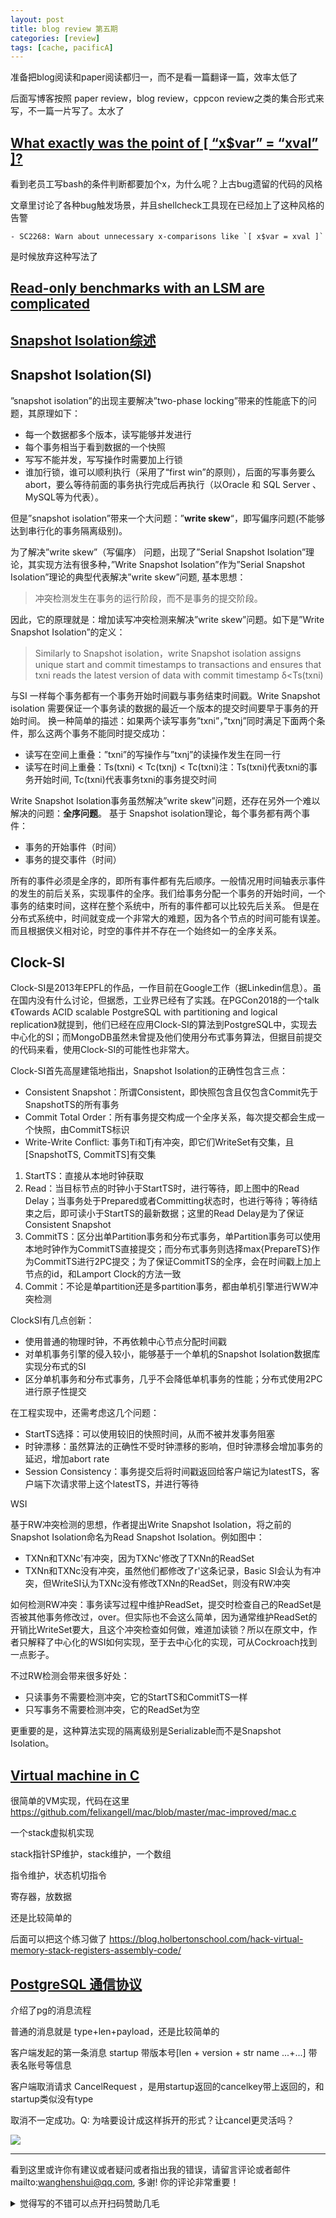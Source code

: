 ```yaml
---
layout: post
title: blog review 第五期
categories: [review]
tags: [cache, pacificA]
---
```


准备把blog阅读和paper阅读都归一，而不是看一篇翻译一篇，效率太低了

后面写博客按照 paper review，blog review，cppcon review之类的集合形式来写，不一篇一片写了。太水了



<!-- more -->

## [What exactly was the point of [ “x$var” = “xval” ]?](https://www.vidarholen.net/contents/blog/?p=1035)

看到老员工写bash的条件判断都要加个x，为什么呢？上古bug遗留的代码的风格

文章里讨论了各种bug触发场景，并且shellcheck工具现在已经加上了这种风格的告警

```text
- SC2268: Warn about unnecessary x-comparisons like `[ x$var = xval ]`
```

是时候放弃这种写法了



## [Read-only benchmarks with an LSM are complicated](https://smalldatum.blogspot.com/2021/02/read-only-benchmarks-with-lsm-are.html?fbclid=IwAR3rerRkvXJDULA1ci4mN1cQwL8CqkNuVRggVgjxqt543d8AhlmQ_IJEkfo)



## [Snapshot Isolation综述](https://zhuanlan.zhihu.com/p/54979396)

## **Snapshot Is**olation(SI)

”snapshot isolation”的出现主要解决”two-phase locking”带来的性能底下的问题，其原理如下：

- 每一个数据都多个版本，读写能够并发进行
- 每个事务相当于看到数据的一个快照
- 写写不能并发，写写操作时需要加上行锁
- 谁加行锁，谁可以顺利执行（采用了“first win”的原则），后面的写事务要么abort，要么等待前面的事务执行完成后再执行（以Oracle 和 SQL Server 、MySQL等为代表）。

但是”snapshot isolation”带来一个大问题：”**write skew**“，即写偏序问题(不能够达到串行化的事务隔离级别)。

为了解决”write  skew”（写偏序） 问题，出现了”Serial Snapshot Isolation”理论，其实现方法有很多种，”Write Snapshot Isolation”作为”Serial Snapshot Isolation”理论的典型代表解决”write skew”问题, 基本思想：

>  冲突检测发生在事务的运行阶段，而不是事务的提交阶段。

因此，它的原理就是：增加读写冲突检测来解决”write skew”问题。如下是”Write Snapshot Isolation”的定义：

> Similarly to Snapshot isolation，write Snapshot isolation assigns unique start and commit timestamps to transactions and ensures that txni reads the  latest version of data with commit timestamp δ<Ts(txni) 

与SI 一样每个事务都有一个事务开始时间戳与事务结束时间戳。Write Snapshot isolation 需要保证一个事务读的数据的最近一个版本的提交时间要早于事务的开始时间。
 换一种简单的描述：如果两个读写事务”txni”，”txnj”同时满足下面两个条件，那么这两个事务不能同时提交成功：

- 读写在空间上重叠：”txni”的写操作与”txnj”的读操作发生在同一行
- 读写在时间上重叠：Ts(txni) < Tc(txnj) < Tc(txni)注：Ts(txni)代表txni的事务开始时间, Tc(txni)代表事务txni的事务提交时间

Write Snapshot Isolation事务虽然解决”write skew”问题，还存在另外一个难以解决的问题：**全序问题**。
 基于 Snapshot isolation理论，每个事务都有两个事件：

- 事务的开始事件（时间）
- 事务的提交事件（时间）

所有的事件必须是全序的，即所有事件都有先后顺序。一般情况用时间轴表示事件的发生的前后关系，实现事件的全序。我们给事务分配一个事务的开始时间，一个事务的结束时间，这样在整个系统中，所有的事件都可以比较先后关系。
 但是在分布式系统中，时间就变成一个非常大的难题，因为各个节点的时间可能有误差。而且根据侠义相对论，时空的事件并不存在一个始终如一的全序关系。



## **Clock-SI**

Clock-SI是2013年EPFL的作品，一作目前在Google工作（据Linkedin信息）。虽在国内没有什么讨论，但据悉，工业界已经有了实践。在PGCon2018的一个talk《Towards ACID scalable PostgreSQL with partitioning and logical  replication》就提到，他们已经在应用Clock-SI的算法到PostgreSQL中，实现去中心化的SI；而MongoDB虽然未曾提及他们使用分布式事务算法，但据目前提交的代码来看，使用Clock-SI的可能性也非常大。

Clock-SI首先高屋建瓴地指出，Snapshot Isolation的正确性包含三点：

- Consistent Snapshot：所谓Consistent，即快照包含且仅包含Commit先于SnapshotTS的所有事务
- Commit Total Order：所有事务提交构成一个全序关系，每次提交都会生成一个快照，由CommitTS标识
- Write-Write Conflict: 事务Ti和Tj有冲突，即它们WriteSet有交集，且[SnapshotTS, CommitTS]有交集

1. StartTS：直接从本地时钟获取
2. Read：当目标节点的时钟小于StartTS时，进行等待，即上图中的Read  Delay；当事务处于Prepared或者Committing状态时，也进行等待；等待结束之后，即可读小于StartTS的最新数据；这里的Read Delay是为了保证Consistent Snapshot
3. CommitTS：区分出单Partition事务和分布式事务，单Partition事务可以使用本地时钟作为CommitTS直接提交；而分布式事务则选择max{PrepareTS}作为CommitTS进行2PC提交；为了保证CommitTS的全序，会在时间戳上加上节点的id，和Lamport Clock的方法一致
4. Commit：不论是单partition还是多partition事务，都由单机引擎进行WW冲突检测

ClockSI有几点创新：

- 使用普通的物理时钟，不再依赖中心节点分配时间戳
- 对单机事务引擎的侵入较小，能够基于一个单机的Snapshot Isolation数据库实现分布式的SI
- 区分单机事务和分布式事务，几乎不会降低单机事务的性能；分布式使用2PC进行原子性提交

在工程实现中，还需考虑这几个问题：

- StartTS选择：可以使用较旧的快照时间，从而不被并发事务阻塞
- 时钟漂移：虽然算法的正确性不受时钟漂移的影响，但时钟漂移会增加事务的延迟，增加abort rate
- Session Consistency：事务提交后将时间戳返回给客户端记为latestTS，客户端下次请求带上这个latestTS，并进行等待

WSI

基于RW冲突检测的思想，作者提出Write Snapshot Isolation，将之前的Snapshot Isolation命名为Read Snapshot Isolation。例如图中：

- TXNn和TXNc'有冲突，因为TXNc'修改了TXNn的ReadSet
- TXNn和TXNc没有冲突，虽然他们都修改了r'这条记录，Basic SI会认为有冲突，但WriteSI认为TXNc没有修改TXNn的ReadSet，则没有RW冲突

如何检测RW冲突：事务读写过程中维护ReadSet，提交时检查自己的ReadSet是否被其他事务修改过，over。但实际也不会这么简单，因为通常维护ReadSet的开销比WriteSet要大，且这个冲突检查如何做，难道加读锁？所以在原文中，作者只解释了中心化的WSI如何实现，至于去中心化的实现，可从Cockroach找到一点影子。

不过RW检测会带来很多好处：

- 只读事务不需要检测冲突，它的StartTS和CommitTS一样
- 只写事务不需要检测冲突，它的ReadSet为空

更重要的是，这种算法实现的隔离级别是Serializable而不是Snapshot Isolation。



## [Virtual machine in C](https://felix.engineer/blogs/virtual-machine-in-c)

很简单的VM实现，代码在这里 https://github.com/felixangell/mac/blob/master/mac-improved/mac.c

一个stack虚拟机实现

stack指针SP维护，stack维护，一个数组

指令维护，状态机切指令

寄存器，放数据

还是比较简单的

后面可以把这个练习做了 https://blog.holbertonschool.com/hack-virtual-memory-stack-registers-assembly-code/

## [PostgreSQL 通信协议](http://mysql.taobao.org/monthly/2020/03/02/)

介绍了pg的消息流程

普通的消息就是 type+len+payload，还是比较简单的

客户端发起的第一条消息 startup 带版本号[len + version + str name ...+...] 带表名账号等信息

客户端取消请求 CancelRequest ，是用startup返回的cancelkey带上返回的，和startup类似没有type

取消不一定成功。Q: 为啥要设计成这样拆开的形式？让cancel更灵活吗？

![](https://viewer.diagrams.net/?highlight=0000ff&edit=_blank&layers=1&nav=1&title=pg1.xml#R7ZhdU6MwGIV%2FTS%2Bd4cPW9tK26l64q9vurN29i%2BQVMoaEDcG2%2B%2Bs3QIBC0NZaOjruVclJeEnOk54J9NxJuLoSKAq%2Bcgy051h41XOnPcexbWugflJlnSvDkZMLviBYD6qEOfkLWrS0mhAMcW2g5JxKEtVFjzMGnqxpSAi%2BrA974LT%2B1Aj5YAhzD1FTvSNYBnoVfavSvwDxA1kuWPeEqBishThAmC83JPei504E5zK%2FClcToKl5hS%2F5fZfP9JYTE8DkLje4LBlfrsTIW19bEbu5%2B%2BGgqxNd5QnRRC94QklaMJ%2ByXBc%2BqNlH6WUS0mvyAJQw1RpHIEgIEoTqoVq%2BrbSxoiKR0tJ%2BO2tTiqKY3GdlLaUI8BIRkyeYQZzDz1SeMAxYt0rnsoYU%2FLFkkRY1jShWBULCakPSxlwBVxMUazWk6HU1pGKX6uayQl6CDTZwu4WI9Dbzy9IVCXWhYbwCjGOAMZBEnDCZPbc%2F7vWnDRxcyID7nCG6CeSNxr64h3Z2%2B7RfM%2FuszWzTa8ftymvX8BqTOELSCwzP00USlQ7nlPhMSfdcSh5m7iEhz9PASb1XpZQGDBfKPeXeYzFMp9zw0ARUbR9eGqf3EOBa5pmcBFAk1X%2BynqYttutbb9OdWPE9sdsBFxVinggP9E0NduUs9sfZN3DOQShwnyzTymx6N5k2%2BDiZ1n%2Bt241MazW7JdOcrrweGl5%2FT0DX3SnQWsJLWSbWC21t1vj1xt2cJ8H2xNqabIPjJJtzVsdsD44bbSOD6owvpxB7gkSScHYYvPbR8B4L22k9Cp1mxD2DzShkD7cUyjfqIfhb16NvM2fx%2B%2BaPOz%2FHnsCLn4uW4%2Fq75t81V7eRuiXnN3NtFuqYq3nanyKJFNvPDnTHo%2BN2oM1CHQM1Xyn%2BA209XO4L1CjUMdBTA%2BiEhyFiWP1EVJ1EPzvY5tv53mCbhToGa76UzADh9SUXBzwwf1ysOx5wt2NtFtobq2pWH03z4dWnZ%2FfiHw%3D%3D)




---

看到这里或许你有建议或者疑问或者指出我的错误，请留言评论或者邮件mailto:wanghenshui@qq.com, 多谢!  你的评论非常重要！

<details>
<summary>觉得写的不错可以点开扫码赞助几毛</summary>
<img src="https://wanghenshui.github.io/assets/wepay.png" alt="微信转账">
</details>

